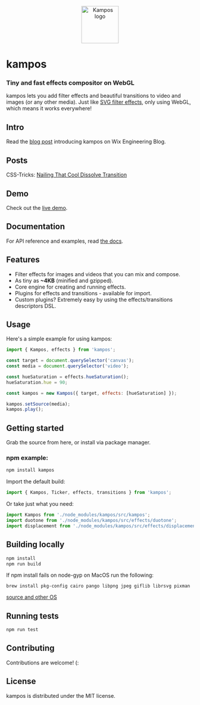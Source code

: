 <p align="center">
  <img width="100" src="./kampos.svg?sanitize=true" alt="Kampos logo">
</p>

# kampos

### Tiny and fast effects compositor on WebGL

kampos lets you add filter effects and beautiful transitions to video and images (or any other media).
Just like [SVG filter effects](https://developer.mozilla.org/en-US/docs/Web/SVG/Tutorial/Filter_effects),
only using WebGL, which means it works everywhere!

## Intro

Read the [blog post](https://www.wix.engineering/post/introducing-kampos-a-tiny-and-fast-effects-compositor) introducing kampos on Wix Engineering Blog.

## Posts

CSS-Tricks: [Nailing That Cool Dissolve Transition](https://css-tricks.com/nailing-that-cool-dissolve-transition/)

## Demo

Check out the [live demo](https://wix-incubator.github.io/kampos/demo/).

## Documentation

For API reference and examples, read [the docs](https://wix-incubator.github.io/kampos/docs/).

## Features

-   Filter effects for images and videos that you can mix and compose.
-   As tiny as **~4KB** (minified and gzipped).
-   Core engine for creating and running effects.
-   Plugins for effects and transitions - available for import.
-   Custom plugins? Extremely easy by using the effects/transitions descriptors DSL.

## Usage

Here's a simple example for using kampos:

```javascript
import { Kampos, effects } from 'kampos';

const target = document.querySelector('canvas');
const media = document.querySelector('video');

const hueSaturation = effects.hueSaturation();
hueSaturation.hue = 90;

const kampos = new Kampos({ target, effects: [hueSaturation] });

kampos.setSource(media);
kampos.play();
```

## Getting started

Grab the source from here, or install via package manager.

### npm example:

```bash
npm install kampos
```

Import the default build:

```javascript
import { Kampos, Ticker, effects, transitions } from 'kampos';
```

Or take just what you need:

```javascript
import Kampos from './node_modules/kampos/src/kampos';
import duotone from './node_modules/kampos/src/effects/duotone';
import displacement from './node_modules/kampos/src/effects/displacement';
```

## Building locally

```bash
npm install
npm run build
```

If npm install fails on node-gyp on MacOS run the following:

```
brew install pkg-config cairo pango libpng jpeg giflib librsvg pixman
```

[source and other OS](https://github.com/Automattic/node-canvas#compiling)

## Running tests

```bash
npm run test
```

## Contributing

Contributions are welcome! (:

## License

kampos is distributed under the MIT license.
